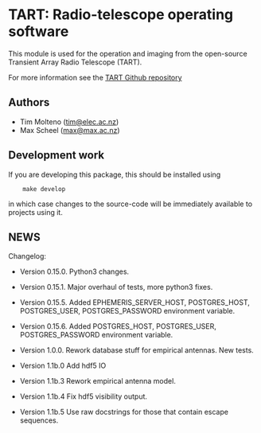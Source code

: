 # TART: Radio-telescope operating software
    
This module is used for the operation and imaging from the open-source Transient Array Radio Telescope (TART).

For more information see the [TART Github repository](https://github.com/tmolteno/TART)

## Authors

* Tim Molteno (tim@elec.ac.nz)
* Max Scheel (max@max.ac.nz)

## Development work
    
If you are developing this package, this should be installed using
```
	make develop
```
in which case changes to the source-code will be immediately available to projects using it.

    
## NEWS

Changelog:

* Version 0.15.0. Python3 changes.
* Version 0.15.1. Major overhaul of tests, more python3 fixes.
* Version 0.15.5. Added EPHEMERIS_SERVER_HOST, POSTGRES_HOST, POSTGRES_USER, POSTGRES_PASSWORD environment variable.
* Version 0.15.6. Added POSTGRES_HOST, POSTGRES_USER, POSTGRES_PASSWORD environment variable.

* Version 1.0.0. Rework database stuff for empirical antennas. New tests.
* Version 1.1b.0 Add hdf5 IO
* Version 1.1b.3 Rework empirical antenna model.
* Version 1.1b.4 Fix hdf5 visibility output.
* Version 1.1b.5 Use raw docstrings for those that contain escape sequences.

